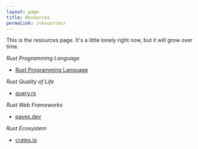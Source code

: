 ```yaml
---
layout: page
title: Resources
permalink: /resources/
---
```


This is the resources page. It's a little lonely right now, but it will grow over time.

*Rust Programming Language*

- [Rust Programming Language](https://rustlang.org)

*Rust Quality of Life*

- [query.rs](https://query.rs)

*Rust Web Frameworks*

- [pavex.dev](https://pavex.dev)

*Rust Ecosystem*

- [crates.io](https://crates.io)

